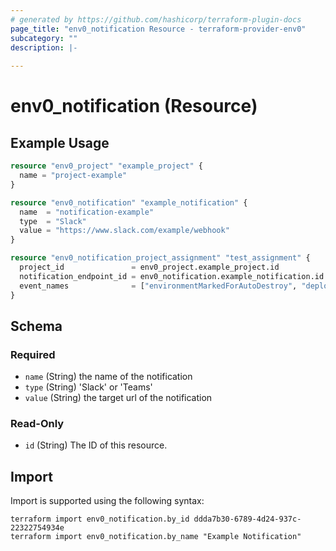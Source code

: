 ```yaml
---
# generated by https://github.com/hashicorp/terraform-plugin-docs
page_title: "env0_notification Resource - terraform-provider-env0"
subcategory: ""
description: |-
  
---
```


# env0_notification (Resource)



## Example Usage

```terraform
resource "env0_project" "example_project" {
  name = "project-example"
}

resource "env0_notification" "example_notification" {
  name  = "notification-example"
  type  = "Slack"
  value = "https://www.slack.com/example/webhook"
}

resource "env0_notification_project_assignment" "test_assignment" {
  project_id               = env0_project.example_project.id
  notification_endpoint_id = env0_notification.example_notification.id
  event_names              = ["environmentMarkedForAutoDestroy", "deploymentCancelled"]
}
```

<!-- schema generated by tfplugindocs -->
## Schema

### Required

- `name` (String) the name of the notification
- `type` (String) 'Slack' or 'Teams'
- `value` (String) the target url of the notification

### Read-Only

- `id` (String) The ID of this resource.

## Import

Import is supported using the following syntax:

```shell
terraform import env0_notification.by_id ddda7b30-6789-4d24-937c-22322754934e
terraform import env0_notification.by_name "Example Notification"
```
